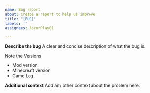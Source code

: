 ```yaml
---
name: Bug report
about: Create a report to help us improve
title: "[BUG]"
labels: ''
assignees: RazorPlay01

---
```


**Describe the bug**
A clear and concise description of what the bug is.

Note the Versions
- Mod version
- Minecreaft version
- Game Log

**Additional context**
Add any other context about the problem here.
